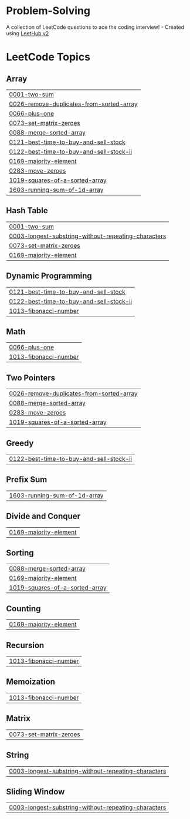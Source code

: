 # Problem-Solving
A collection of LeetCode questions to ace the coding interview! - Created using [LeetHub v2](https://github.com/arunbhardwaj/LeetHub-2.0)

<!---LeetCode Topics Start-->
# LeetCode Topics
## Array
|  |
| ------- |
| [0001-two-sum](https://github.com/shubham05116/Problem-Solving/tree/master/0001-two-sum) |
| [0026-remove-duplicates-from-sorted-array](https://github.com/shubham05116/Problem-Solving/tree/master/0026-remove-duplicates-from-sorted-array) |
| [0066-plus-one](https://github.com/shubham05116/Problem-Solving/tree/master/0066-plus-one) |
| [0073-set-matrix-zeroes](https://github.com/shubham05116/Problem-Solving/tree/master/0073-set-matrix-zeroes) |
| [0088-merge-sorted-array](https://github.com/shubham05116/Problem-Solving/tree/master/0088-merge-sorted-array) |
| [0121-best-time-to-buy-and-sell-stock](https://github.com/shubham05116/Problem-Solving/tree/master/0121-best-time-to-buy-and-sell-stock) |
| [0122-best-time-to-buy-and-sell-stock-ii](https://github.com/shubham05116/Problem-Solving/tree/master/0122-best-time-to-buy-and-sell-stock-ii) |
| [0169-majority-element](https://github.com/shubham05116/Problem-Solving/tree/master/0169-majority-element) |
| [0283-move-zeroes](https://github.com/shubham05116/Problem-Solving/tree/master/0283-move-zeroes) |
| [1019-squares-of-a-sorted-array](https://github.com/shubham05116/Problem-Solving/tree/master/1019-squares-of-a-sorted-array) |
| [1603-running-sum-of-1d-array](https://github.com/shubham05116/Problem-Solving/tree/master/1603-running-sum-of-1d-array) |
## Hash Table
|  |
| ------- |
| [0001-two-sum](https://github.com/shubham05116/Problem-Solving/tree/master/0001-two-sum) |
| [0003-longest-substring-without-repeating-characters](https://github.com/shubham05116/Problem-Solving/tree/master/0003-longest-substring-without-repeating-characters) |
| [0073-set-matrix-zeroes](https://github.com/shubham05116/Problem-Solving/tree/master/0073-set-matrix-zeroes) |
| [0169-majority-element](https://github.com/shubham05116/Problem-Solving/tree/master/0169-majority-element) |
## Dynamic Programming
|  |
| ------- |
| [0121-best-time-to-buy-and-sell-stock](https://github.com/shubham05116/Problem-Solving/tree/master/0121-best-time-to-buy-and-sell-stock) |
| [0122-best-time-to-buy-and-sell-stock-ii](https://github.com/shubham05116/Problem-Solving/tree/master/0122-best-time-to-buy-and-sell-stock-ii) |
| [1013-fibonacci-number](https://github.com/shubham05116/Problem-Solving/tree/master/1013-fibonacci-number) |
## Math
|  |
| ------- |
| [0066-plus-one](https://github.com/shubham05116/Problem-Solving/tree/master/0066-plus-one) |
| [1013-fibonacci-number](https://github.com/shubham05116/Problem-Solving/tree/master/1013-fibonacci-number) |
## Two Pointers
|  |
| ------- |
| [0026-remove-duplicates-from-sorted-array](https://github.com/shubham05116/Problem-Solving/tree/master/0026-remove-duplicates-from-sorted-array) |
| [0088-merge-sorted-array](https://github.com/shubham05116/Problem-Solving/tree/master/0088-merge-sorted-array) |
| [0283-move-zeroes](https://github.com/shubham05116/Problem-Solving/tree/master/0283-move-zeroes) |
| [1019-squares-of-a-sorted-array](https://github.com/shubham05116/Problem-Solving/tree/master/1019-squares-of-a-sorted-array) |
## Greedy
|  |
| ------- |
| [0122-best-time-to-buy-and-sell-stock-ii](https://github.com/shubham05116/Problem-Solving/tree/master/0122-best-time-to-buy-and-sell-stock-ii) |
## Prefix Sum
|  |
| ------- |
| [1603-running-sum-of-1d-array](https://github.com/shubham05116/Problem-Solving/tree/master/1603-running-sum-of-1d-array) |
## Divide and Conquer
|  |
| ------- |
| [0169-majority-element](https://github.com/shubham05116/Problem-Solving/tree/master/0169-majority-element) |
## Sorting
|  |
| ------- |
| [0088-merge-sorted-array](https://github.com/shubham05116/Problem-Solving/tree/master/0088-merge-sorted-array) |
| [0169-majority-element](https://github.com/shubham05116/Problem-Solving/tree/master/0169-majority-element) |
| [1019-squares-of-a-sorted-array](https://github.com/shubham05116/Problem-Solving/tree/master/1019-squares-of-a-sorted-array) |
## Counting
|  |
| ------- |
| [0169-majority-element](https://github.com/shubham05116/Problem-Solving/tree/master/0169-majority-element) |
## Recursion
|  |
| ------- |
| [1013-fibonacci-number](https://github.com/shubham05116/Problem-Solving/tree/master/1013-fibonacci-number) |
## Memoization
|  |
| ------- |
| [1013-fibonacci-number](https://github.com/shubham05116/Problem-Solving/tree/master/1013-fibonacci-number) |
## Matrix
|  |
| ------- |
| [0073-set-matrix-zeroes](https://github.com/shubham05116/Problem-Solving/tree/master/0073-set-matrix-zeroes) |
## String
|  |
| ------- |
| [0003-longest-substring-without-repeating-characters](https://github.com/shubham05116/Problem-Solving/tree/master/0003-longest-substring-without-repeating-characters) |
## Sliding Window
|  |
| ------- |
| [0003-longest-substring-without-repeating-characters](https://github.com/shubham05116/Problem-Solving/tree/master/0003-longest-substring-without-repeating-characters) |
<!---LeetCode Topics End-->